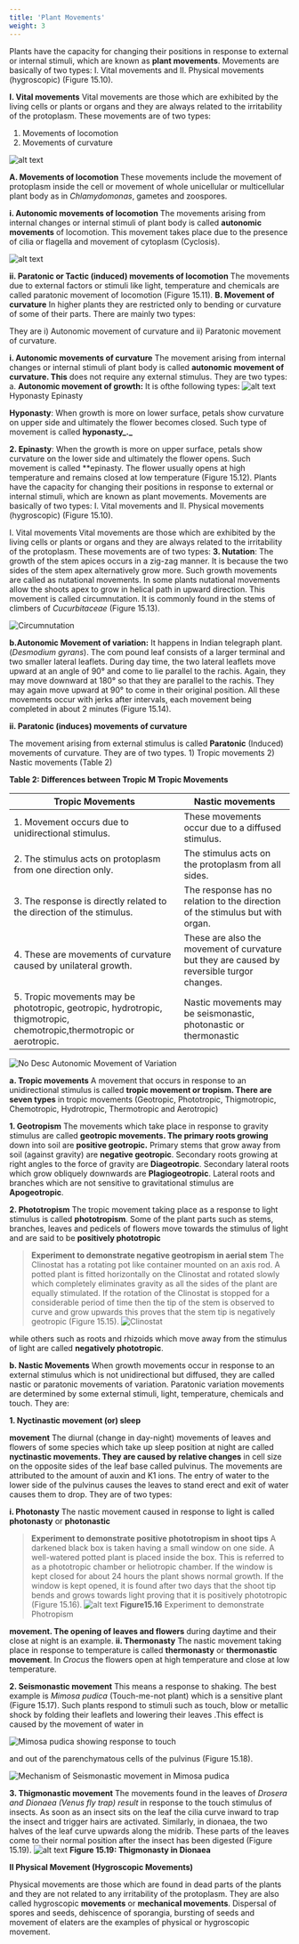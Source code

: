 ```yaml
---
title: 'Plant Movements'
weight: 3
---
```


Plants have the capacity for changing their positions in response to external or internal stimuli, which are known as **plant movements**. Movements are basically of two types: I. Vital movements and II. Physical movements (hygroscopic) (Figure 15.10). 

**I. Vital movements** 
Vital movements are those which are exhibited by the living cells or plants or organs and they are always related to the irritability of the protoplasm. These movements are of two types:

1. Movements of locomotion 
2. Movements of curvature

![alt text](15.10.1.png)

**A. Movements of locomotion** 
These movements include the movement of protoplasm inside the cell or movement of whole unicellular or multicellular plant body as in _Chlamydomonas_, gametes and zoospores. 

**i. Autonomic movements of locomotion** 
The movements arising from internal changes or internal stimuli of plant body is called **autonomic movements** of locomotion. This movement takes place due to the presence of cilia or flagella and movement of cytoplasm (Cyclosis).

![alt text](15.10.2.png)

**ii. Paratonic or Tactic (induced) movements of locomotion** 
The movements due to external factors or stimuli like light, temperature and chemicals are called paratonic movement of locomotion (Figure 15.11).
**B. Movement of curvature** 
In higher plants they are restricted only to bending or curvature of some of their parts. There are mainly two types:

They are 
i) Autonomic movement of curvature and 
ii) Paratonic movement of curvature. 

**i. Autonomic movements of curvature** 
The movement arising from internal changes or internal stimuli of plant body is called **autonomic movement of curvature. This** does not require any external stimulus. They are two types: a. **Autonomic movement of growth:** It is ofthe following types:
![alt text](15.12.png)
Hyponasty Epinasty

**Hyponasty**: 
When growth is more on lower surface, petals show curvature on upper side and ultimately the flower becomes closed. Such type of movement is called **hyponasty_._**

**2\. Epinasty**: 
When the growth is more on upper surface, petals show curvature on the lower side and ultimately the flower opens. Such movement is called **epinasty. The flower usually opens at high temperature and remains closed at low temperature (Figure 15.12).
Plants have the capacity for changing their positions in response to external or internal stimuli, which are known as plant movements. Movements are basically of two types: I. Vital movements and II. Physical movements (hygroscopic) (Figure 15.10).

I. Vital movements Vital movements are those which are exhibited by the living cells or plants or organs and they are always related to the irritability of the protoplasm. These movements are of two types:
**3\. Nutation**: 
The growth of the stem apices occurs in a zig-zag manner. It is because the two sides of the stem apex alternatively grow more. Such growth movements are called as nutational movements. In some plants nutational movements allow the shoots apex to grow in helical path in upward direction. This movement is called circumnutation. It is commonly found in the stems of climbers of _Cucurbitaceae_ (Figure 15.13).

![ Circumnutation ](15.13.png "")

**b.Autonomic Movement of variation:**
It happens in Indian telegraph plant. (_Desmodium gyrans_). The com pound leaf consists of a larger terminal and two smaller lateral leaflets. During day time, the two lateral leaflets move upward at an angle of 90° and come to lie parallel to the rachis. Again, they may move downward at 180° so that they are parallel to the rachis. They may again move upward at 90° to come in their original position. All these movements occur with jerks after intervals, each movement being completed in about 2 minutes (Figure 15.14).

**ii. Paratonic (induces) movements of curvature**

The movement arising from external stimulus is called **Paratonic** (Induced) movements of curvature. They are of two types. 1) Tropic movements 2) Nastic movements (Table 2)

**Table 2: Differences between Tropic M Tropic Movements**

| Tropic Movements                                                                                                      | Nastic movements                                                                           |
|-----------------------------------------------------------------------------------------------------------------------|--------------------------------------------------------------------------------------------|
| 1. Movement occurs due to unidirectional stimulus.                                                                    | These movements occur due to a diffused stimulus.                                          |
| 2. The stimulus acts on protoplasm from one direction only.                                                           | The stimulus acts on the protoplasm from all sides.                                        |
| 3. The response is directly related to the direction of the stimulus.                                                 | The response has no relation to the direction of the stimulus but with organ.              |
| 4. These are movements of curvature caused by unilateral growth.                                                      | These are also the movement of curvature but they are caused by reversible turgor changes. |
| 5. Tropic movements may be phototropic, geotropic, hydrotropic, thigmotropic, chemotropic,thermotropic or aerotropic. | Nastic movements may be seismonastic, photonastic or thermonastic                          |

![No Desc](15.14.png "")
 Autonomic Movement of Variation

**a. Tropic movements** 
A movement that occurs in response to an unidirectional stimulus is called **tropic movement or tropism. There are seven types** in tropic movements (Geotropic, Phototropic, Thigmotropic, Chemotropic, Hydrotropic, Thermotropic and Aerotropic) 

**1. Geotropism** 
The movements which take place in response to gravity stimulus are called **geotropic movements. The primary roots growing** down into soil are **positive geotropic.** Primary stems that grow away from soil (against gravity) are **negative geotropic**. Secondary roots growing at right angles to the force of gravity are **Diageotropic**. Secondary lateral roots which grow obliquely downwards are **Plagiogeotropic**. Lateral roots and branches which are not sensitive to gravitational stimulus are **Apogeotropic**. 

**2. Phototropism** The tropic movement taking place as a response to light stimulus is called **phototropism**. Some of the plant parts such as stems, branches, leaves and pedicels of flowers move towards the stimulus of light and are said to be **positively phototropic** 

>**Experiment to demonstrate negative geotropism in aerial stem** 
The Clinostat has a rotating pot like container mounted on an axis rod. A potted plant is fitted horizontally on the Clinostat and rotated slowly which completely eliminates gravity as all the sides of the plant are equally stimulated. If the rotation of the Clinostat is stopped for a considerable period of time then the tip of the stem is observed to curve and grow upwards this proves that the stem tip is negatively geotropic (Figure 15.15).
![Clinostat](15.15.png "")

while others such as roots and rhizoids which move away from the stimulus of light are called **negatively phototropic**. 

**b. Nastic Movements**
When growth movements occur in response to an external stimulus which is not unidirectional but diffused, they are called nastic or paratonic movements of variation. Paratonic variation movements are determined by some external stimuli, light, temperature, chemicals and touch. They are: 

**1. Nyctinastic movement (or) sleep**

**movement** The diurnal (change in day-night) movements of leaves and flowers of some species which take up sleep position at night are called **nyctinastic movements. They are caused by relative changes** in cell size on the opposite sides of the leaf base called pulvinus. The movements are attributed to the amount of auxin and K1 ions. The entry of water to the lower side of the pulvinus causes the leaves to stand erect and exit of water causes them to drop. They are of two types: 

**i. Photonasty**
The nastic movement caused in response to light is called **photonasty** or **photonastic**

>**Experiment to demonstrate positive phototropism in shoot tips** 
A darkened black box is taken having a small window on one side. A well-watered potted plant is placed inside the box. This is referred to as a phototropic chamber or heliotropic chamber. If the window is kept closed for about 24 hours the plant shows normal growth. If the window is kept opened, it is found after two days that the shoot tip bends and grows towards light proving that it is positively phototropic (Figure 15.16).
![alt text](15.16.png)
**Figure15.16** Experiment to demonstrate Photropism

**movement. The opening of leaves and flowers** during daytime and their close at night is an example. 
**ii. Thermonasty** 
The nastic movement taking place in response to temperature is called **thermonasty** or **thermonastic movement**. In _Crocus_ the flowers open at high temperature and close at low temperature. 

**2\. Seismonastic movement** This means a response to shaking. The best example is _Mimosa pudica_ (Touch-me-not plant) which is a sensitive plant (Figure 15.17). Such plants respond to stimuli such as touch, blow or metallic shock by folding their leaflets and lowering their leaves .This effect is caused by the movement of water in

![ _Mimosa pudica_ showing response to touch](15.17.png "")

and out of the parenchymatous cells of the pulvinus (Figure 15.18).


![ Mechanism of Seismonastic movement in _Mimosa pudica_](15.18.png "")


**3. Thigmonastic movement** The movements found in the leaves of _Drosera and Dionaea (Venus fly trap) result_ in response to the touch stimulus of insects. As soon as an insect sits on the leaf the cilia curve inward to trap the insect and trigger hairs are activated. Similarly, in dionaea, the two halves of the leaf curve upwards along the midrib. These parts of the leaves come  to their normal position after the insect has been digested (Figure 15.19).
![alt text](15.10.3.png)
**Figure 15.19: Thigmonasty in Dionaea**

**II Physical Movement (Hygroscopic Movements)**

Physical movements are those which are found in dead parts of the plants and they are not related to any irritability of the protoplasm. They are also called hygroscopic **movements** or **mechanical movements**. Dispersal of spores and seeds, dehiscence of sporangia, bursting of seeds and movement of elaters are the examples of physical or hygroscopic movement.